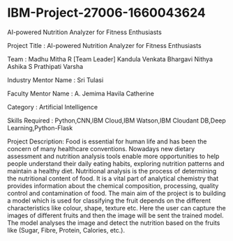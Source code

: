 # IBM-Project-27006-1660043624
AI-powered Nutrition Analyzer for Fitness Enthusiasts

Project Title : AI-powered Nutrition Analyzer for Fitness Enthusiasts

Team : Madhu Mitha R [Team Leader]
       Kandula Venkata Bhargavi
       Nithya Ashika S
       Prathipati Varsha

Industry Mentor Name : Sri Tulasi

Faculty Mentor Name : A. Jemima Havila Catherine

Category : Artificial Intelligence

Skills Required : Python,CNN,IBM Cloud,IBM Watson,IBM Cloudant DB,Deep Learning,Python-Flask

Project Description: Food is essential for human life and has been the concern of many healthcare conventions.
                     Nowadays new dietary assessment and nutrition analysis tools enable more opportunities to help people understand their daily eating habits, exploring nutrition patterns and maintain a healthy diet. 
                     Nutritional analysis is the process of determining the nutritional content of food. It is a vital part of analytical chemistry that provides information about the chemical composition, processing, quality control and contamination of food.
                     The main aim of the project is to building a model which is used for classifying the fruit depends on the different characteristics like colour, shape, texture etc. 
                     Here the user can capture the images of different fruits and then the image will be sent the trained model. The model analyses the image and detect the nutrition based on the fruits like (Sugar, Fibre, Protein, Calories, etc.).
